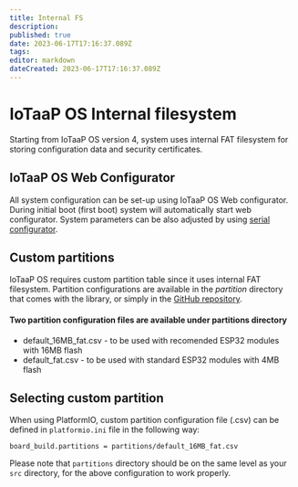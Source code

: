 ```yaml
---
title: Internal FS
description: 
published: true
date: 2023-06-17T17:16:37.089Z
tags: 
editor: markdown
dateCreated: 2023-06-17T17:16:37.089Z
---
```


# IoTaaP OS Internal filesystem

Starting from IoTaaP OS version 4, system uses internal FAT filesystem for storing configuration data and security certificates. 

## IoTaaP OS Web Configurator

All system configuration can be set-up using IoTaaP OS Web configurator. During initial boot (first boot) system will automatically
start web configurator. System parameters can be also adjusted by using [serial configurator](config-wizard.md).

## Custom partitions

IoTaaP OS requires custom partition table since it uses internal FAT filesystem. Partition configurations are available in the *partition* directory
that comes with the library, or simply in the [GitHub repository](https://github.com/iotaap/iotaap-os/tree/master/partitions).

#### Two partition configuration files are available under partitions directory

- default_16MB_fat.csv - to be used with recomended ESP32 modules with 16MB flash
- default_fat.csv - to be used with standard ESP32 modules with 4MB flash

## Selecting custom partition

When using PlatformIO, custom partition configuration file (.csv) can be defined in `platformio.ini` file in the following way:

`board_build.partitions = partitions/default_16MB_fat.csv`

 Please note that `partitions` directory should be on the same level as your `src` directory, for the above configuration to work properly.